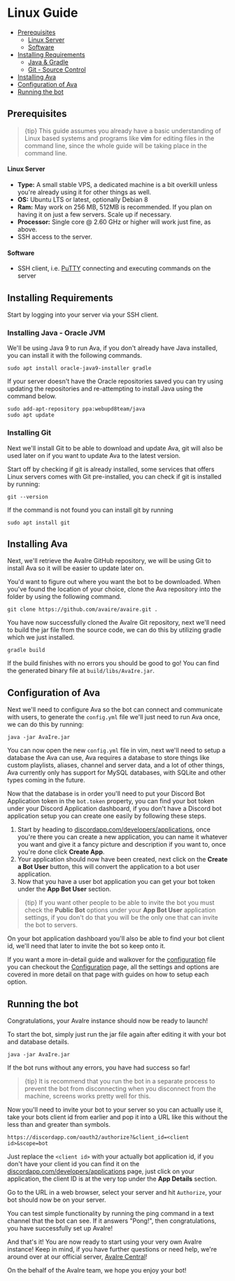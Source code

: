 # Linux Guide

- [Prerequisites](#prerequisites)
    - [Linux Server](#server)
    - [Software](#software)
- [Installing Requirements](#install-requirements)
    - [Java & Gradle](#install-java)
    - [Git - Source Control](#install-git)
- [Installing Ava](#install-ava)
- [Configuration of Ava](#configuration)
- [Running the bot](#running-the-bot)

<a name="prerequisites"></a>
## Prerequisites

> {tip} This guide assumes you already have a basic understanding of Linux based systems and programs like **vim** for editing files in the command line, since the whole guide will be taking place in the command line.

<a name="server"></a>
#### Linux Server

 * __Type:__ A small stable VPS, a dedicated machine is a bit overkill unless you're already using it for other things as well.
 * __OS:__ Ubuntu LTS or latest, optionally Debian 8
 * __Ram:__ May work on 256 MB, 512MB is recommended. If you plan on having it on just a few servers. Scale up if necessary.
 * __Processor:__ Single core @ 2.60 GHz or higher will work just fine, as above.
 * SSH access to the server.

<a name="software"></a>
#### Software

 * SSH client, i.e. [PuTTY](https://www.chiark.greenend.org.uk/~sgtatham/putty/latest.html) connecting and executing commands on the server

<a name="install-requirements"></a>
## Installing Requirements

Start by logging into your server via your SSH client.

<a name="install-java"></a>
### Installing Java - Oracle JVM

We'll be using Java 9 to run Ava, if you don't already have Java installed, you can install it with the following commands.

    sudo apt install oracle-java9-installer gradle

If your server doesn't have the Oracle repositories saved you can try using updating the repositories and re-attempting to install Java using the command below.

    sudo add-apt-repository ppa:webupd8team/java
    sudo apt update

<a name="install-git"></a>
### Installing Git

Next we'll install Git to be able to download and update Ava, git will also be used later on if you want to update Ava to the latest version.

Start off by checking if git is already installed, some services that offers Linux servers comes with Git pre-installed, you can check if git is installed by running:

    git --version 

If the command is not found you can install git by running

    sudo apt install git

<a name="install-ava"></a>
## Installing Ava

Next, we'll retrieve the AvaIre GitHub repository, we will be using Git to install Ava so it will be easier to update later on.

You'd want to figure out where you want the bot to be downloaded. When you've found the location of your choice, clone the Ava repository into the folder by using the following command.

    git clone https://github.com/avaire/avaire.git .

You have now successfully cloned the AvaIre Git repository, next we'll need to build the jar file from the source code, we can do this by utilizing gradle which we just installed.

    gradle build

If the build finishes with no errors you should be good to go! You can find the generated binary file at `build/libs/AvaIre.jar`. 

<a name="configuration"></a>
## Configuration of Ava

Next we'll need to configure Ava so the bot can connect and communicate with users, to generate the `config.yml` file we'll just need to run Ava once, we can do this by running:

    java -jar AvaIre.jar

You can now open the new `config.yml` file in vim, next we'll need to setup a database the Ava can use, Ava requires a database to store things like custom playlists, aliases, channel and server data, and a lot of other things, Ava currently only has support for MySQL databases, with SQLite and other types coming in the future.

Now that the database is in order you'll need to put your Discord Bot Application token in the `bot.token` property, you can find your bot token under your Discord Application dashboard, if you don't have a Discord bot application setup you can create one easily by following these steps.

 1. Start by heading to [discordapp.com/developers/applications](https://discordapp.com/developers/applications/me), once you're there you can create a new application, you can name it whatever you want and give it a fancy picture and description if you want to, once you're done click **Create App**.
 2. Your application should now have been created, next click on the **Create a Bot User** button, this will convert the application to a bot user application.
 3. Now that you have a user bot application you can get your bot token under the **App Bot User** section.

> {tip} If you want other people to be able to invite the bot you must check the **Public Bot** options under your **App Bot User** application settings, if you don't do that you will be the only one that can invite the bot to servers.

On your bot application dashboard you'll also be able to find your bot client id, we'll need that later to invite the bot so keep onto it.

If you want a more in-detail guide and walkover for the [configuration](/docs/{{version}}/configuration) file you can checkout the [Configuration](/docs/{{version}}/configuration) page, all the settings and options are covered in more detail on that page with guides on how to setup each option.

<a name="running-the-bot"></a>
## Running the bot

Congratulations, your AvaIre instance should now be ready to launch!

To start the bot, simply just run the jar file again after editing it with your bot and database details.

    java -jar AvaIre.jar

If the bot runs without any errors, you have had success so far!

> {tip} It is recommend that you run the bot in a separate process to prevent the bot from disconnecting when you disconnect from the machine, screens works pretty well for this.

Now you'll need to invite your bot to your server so you can actually use it, take your bots client id from earlier and pop it into a URL like this without the less than and greater than symbols.

    https://discordapp.com/oauth2/authorize?&client_id=<client id>&scope=bot

Just replace the `<client id>` with your actually bot application id, if you don't have your client id you can find it on the [discordapp.com/developers/applications](https://discordapp.com/developers/applications/me) page, just click on your application, the client ID is at the very top under the **App Details** section.

Go to the URL in a web browser, select your server and hit `Authorize`, your bot should now be on your server.

You can test simple functionality by running the ping command in a text channel that the bot can see. If it answers "Pong!", then congratulations, you have successfully set up AvaIre!

And that's it! You are now ready to start using your very own AvaIre instance!
Keep in mind, if you have further questions or need help, we're around over at our official server, [AvaIre Central](https://discord.gg/gt2FWER)!

On the behalf of the AvaIre team, we hope you enjoy your bot!
